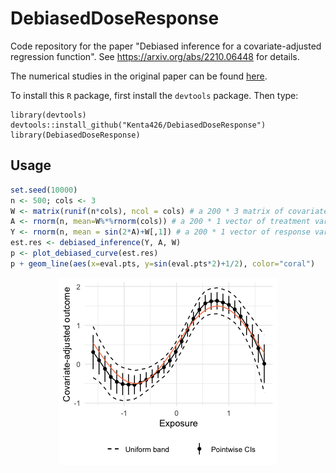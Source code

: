 # DebiasedDoseResponse

Code repository for the paper "Debiased inference for a covariate-adjusted regression function". See <https://arxiv.org/abs/2210.06448> for details.

The numerical studies in the original paper can be found [here](https://github.com/Kenta426/sim-debiased-inference).

To install this `R` package, first install the `devtools` package. Then type:

    library(devtools)
    devtools::install_github("Kenta426/DebiasedDoseResponse")
    library(DebiasedDoseResponse)

## Usage

```r
set.seed(10000)
n <- 500; cols <- 3
W <- matrix(runif(n*cols), ncol = cols) # a 200 * 3 matrix of covariates
A <- rnorm(n, mean=W%*%rnorm(cols)) # a 200 * 1 vector of treatment variable
Y <- rnorm(n, mean = sin(2*A)+W[,1]) # a 200 * 1 vector of response variable
est.res <- debiased_inference(Y, A, W)
p <- plot_debiased_curve(est.res)
p + geom_line(aes(x=eval.pts, y=sin(eval.pts*2)+1/2), color="coral")
```

<p align="center">
  <img src="https://github.com/Kenta426/DebiasedDoseResponse/blob/main/figs/demo1.png" />
</p>
